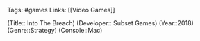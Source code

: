 Tags: #games
Links: [[Video Games]]

(Title:: Into The Breach)
(Developer:: Subset Games)
(Year::2018)
(Genre::Strategy)
(Console::Mac)








